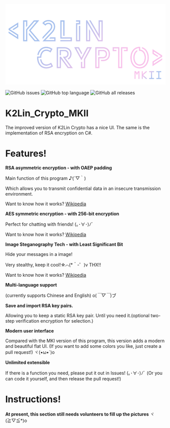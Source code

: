 ![K2Lin Crypto Logo](https://raw.githubusercontent.com/K2Lin-Daniel/K2Lin_Crypto_MKII/main/K2Lin_Crypto/Resources/K2Lin%20Crypto%20Logo.png)

![GitHub issues](https://img.shields.io/github/issues/K2Lin-Daniel/K2Lin_Crypto_MKII) ![GitHub top language](https://img.shields.io/github/languages/top/K2Lin-Daniel/K2Lin_Crypto_MKII) ![GitHub all releases](https://img.shields.io/github/downloads/K2Lin-Daniel/K2Lin_Crypto_MKII/total)

# K2Lin_Crypto_MKII

The improved version of K2Lin Crypto has a nice UI. The same is the implementation of RSA encryption on C#.

# Features!

**RSA asymmetric encryption - with OAEP padding**

Main function of this program ♪(´▽｀)

Which allows you to transmit confidential data in an insecure transmission environment.

Want to know how it works? [Wikipedia](https://simple.wikipedia.org/wiki/RSA_algorithm)

**AES symmetric encryption - with 256-bit encryption**

Perfect for chatting with friends! (｡･∀･)ﾉﾞ

Want to know how it works? [Wikipedia](https://en.wikipedia.org/wiki/Advanced_Encryption_Standard)

**Image Steganography Tech - with Least Significant Bit**

Hide your messages in a image!

Very stealthy, keep it cool!☆⌒(*＾-゜)v THX!!

Want to know how it works? [Wikipedia](https://en.wikipedia.org/wiki/Steganography)

**Multi-language support**

(currently supports Chinese and English) o(*￣▽￣*)ブ

**Save and import RSA key pairs.**

Allowing you to keep a static RSA key pair. Until you need it.(optional two-step verification encryption for selection.)

**Modern user interface**

Compared with the MKI version of this program, this version adds a modern and beautiful flat UI.
(If you want to add some colors you like, just create a pull request!) ヾ(•ω•`)o

**Unlimited extensible**

If there is a function you need, please put it out in Issues! (｡･∀･)ﾉﾞ
(Or you can code it yourself, and then release the pull request!)

# Instructions!

**At present, this section still needs volunteers to fill up the pictures** ヾ(≧▽≦*)o
